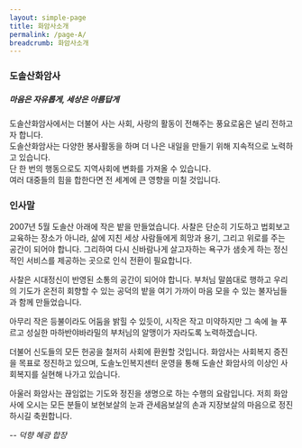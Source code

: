 ```yaml
---
layout: simple-page
title: 화암사소개
permalink: /page-A/
breadcrumb: 화암사소개
---
```


### **도솔산화암사**
##### **마음은 자유롭게, 세상은 아름답게**
도솔산화암사에서는 더불어 사는 사회, 사랑의 활동이 전해주는 풍요로움은 널리 전하고자 합니다. <br>
도솔산화암사는 다양한 봉사활동을 하며 더 나은 내일을 만들기 위해 지속적으로 노력하고 있습니다. <br>
단 한 번의 행동으로도 지역사회에 변화를 가져올 수 있습니다. <br>
여러 대중들의 힘을 합한다면 전 세계에 큰 영향을 미칠 것입니다.


### **인사말**

2007년 5월 도솔산 아래에 작은 밭을 만들었습니다. 사찰은 단순히 기도하고 법회보고 교육하는 장소가 아니라, 삶에 지친 세상 사람들에게 희망과 용기, 그리고 위로를 주는 공간이 되어야 합니다.  그리하여 다시 신바람나게 살고자하는 욕구가 샘솟게 하는 정신적인 서비스를 제공하는 곳으로 인식 전환이 필요합니다. 

사찰은 시대정신이 반영된 소통의 공간이 되어야 합니다. 부처님 말씀대로 행하고 우리의 기도가 온전히 회향할 수 있는 공덕의 밭을 여기 가까이 마음 모을 수 있는 불자님들과 함께 만들었습니다. 

아무리 작은 등불이라도 어둠을 밝힐 수 있듯이, 시작은 작고 미약하지만 그 속에 늘 푸르고 성실한 마하반야바라밀의 부처님의 알맹이가 자라도록 노력하겠습니다. 

더불어 신도들의 모든 헌공을 철저히 사회에 환원할 것입니다. 화암사는 사회복지 증진을 목표로 정진하고 있으며, 도솔노인복지센터 운영을 통해 도솔산 화암사의 이상인 사회복지를 실현해 나가고 있습니다. 

아울러 화암사는 끊임없는 기도와 정진을 생명으로 하는 수행의 요람입니다. 저희 화암사에 오시는 모든 분들이 보현보살의 눈과 관세음보살의 손과 지장보살의 마음으로 정진하시길 축원합니다. 

*-- 덕향 혜광 합장*